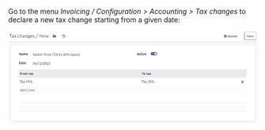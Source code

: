 Go to the menu *Invoicing / Configuration \> Accounting \> Tax changes*
to declare a new tax change starting from a given date:

![image1](../static/description/account_tax_change.png)
